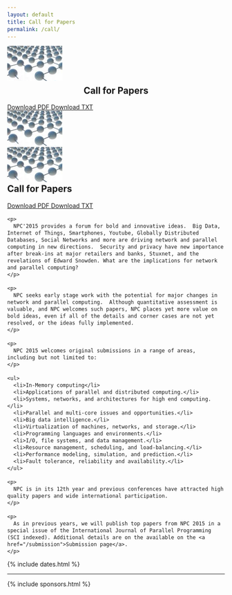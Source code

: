 ```yaml
---
layout: default
title: Call for Papers
permalink: /call/
---
```


<div class="row">
  <div class="col-md-7">
    <div class="row hidden-xs">
      <div class="col-md-3 col-sm-2"><img src="/images/NPC_Logo_v2.jpg" class="img-responsive"></div>
      <div class="col-md-6 col-sm-8 text-center">
        <h2 style="text-align: center; margin-top: 0.3em">Call for Papers</h2>
        <a href="/files/CFP_NPC2015_v12.pdf" alt="download PDF version" class="btn btn-default pull-left">
          Download PDF
        </a>
        <a href="/files/CFP_NPC2015_v12.txt" alt="download text version" class="btn btn-default pull-right">
          Download TXT
        </a>
      </div>
      <div class="col-md-3 col-sm-2"><img src="/images/NPC_Logo_v2.jpg" class="img-responsive"></div>
    </div>
    <div class="row hidden-sm hidden-md hidden-lg">
      <div class="col-xs-3">
        <img src="/images/NPC_Logo_v2.jpg" class="img-responsive">
      </div>
      <div class="col-xs-6">
        <h2 style="margin-top: 0">Call for Papers</h2>
        <a href="/files/CFP_NPC2015_v12.pdf" alt="download PDF version" class="btn btn-default">
          Download PDF
        </a>
        <a href="/files/CFP_NPC2015_v12.txt" alt="download text version" class="btn btn-default">
          Download TXT
        </a>
      </div>
    </div>
    
    <p>
      NPC'2015 provides a forum for bold and innovative ideas.  Big Data, Internet of Things, Smartphones, Youtube, Globally Distributed Databases, Social Networks and more are driving network and parallel computing in new directions.  Security and privacy have new importance after break-ins at major retailers and banks, Stuxnet, and the revelations of Edward Snowden. What are the implications for network and parallel computing?
    </p>

    <p>
      NPC seeks early stage work with the potential for major changes in network and parallel computing.  Although quantitative assessment is valuable, and NPC welcomes such papers, NPC places yet more value on bold ideas, even if all of the details and corner cases are not yet resolved, or the ideas fully implemented.
    </p>

    <p>
      NPC 2015 welcomes original submissions in a range of areas, including but not limited to:
    </p>

    <ul>
      <li>In-Memory computing</li>
      <li>Applications of parallel and distributed computing.</li>
      <li>Systems, networks, and architectures for high end computing.</li>
      <li>Parallel and multi-core issues and opportunities.</li>
      <li>Big data intelligence.</li>
      <li>Virtualization of machines, networks, and storage.</li>
      <li>Programming languages and environments.</li>
      <li>I/O, file systems, and data management.</li>
      <li>Resource management, scheduling, and load-balancing.</li>
      <li>Performance modeling, simulation, and prediction.</li>
      <li>Fault tolerance, reliability and availability.</li>
    </ul>

    <p>
      NPC is in its 12th year and previous conferences have attracted high quality papers and wide international participation.
    </p>
    
    <p>
      As in previous years, we will publish top papers from NPC 2015 in a special issue of the International Journal of Parallel Programming (SCI indexed). Additional details are on the available on the <a href="/submission">Submission page</a>.
    </p>
    
  </div>
  <div class="col-md-5 col-sm-12 text-center">
    {% include dates.html %}
    <hr>
    {% include sponsors.html %}
  </div>
</div>
